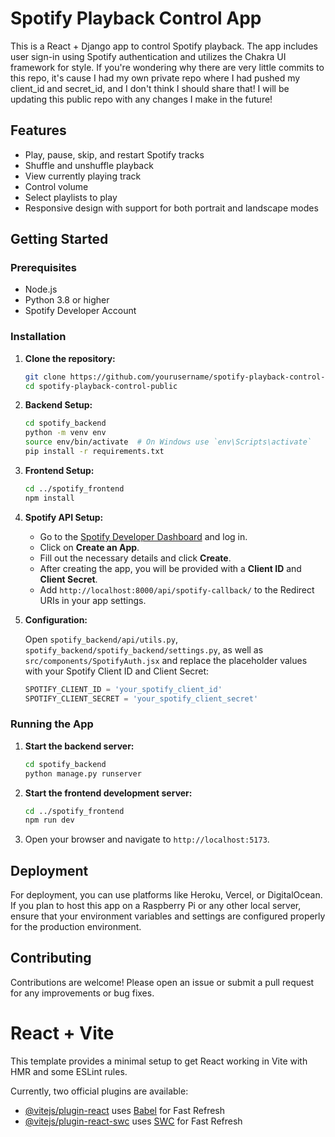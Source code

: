 ﻿# Spotify Playback Control App

This is a React + Django app to control Spotify playback. The app includes user sign-in using Spotify authentication and utilizes the Chakra UI framework for style. If you're wondering why there are very little commits to this repo, it's cause I had my own private repo where I had pushed my client_id and secret_id, and I don't think I should share that! I will be updating this public repo with any changes I make in the future!

## Features

- Play, pause, skip, and restart Spotify tracks
- Shuffle and unshuffle playback
- View currently playing track
- Control volume
- Select playlists to play
- Responsive design with support for both portrait and landscape modes

## Getting Started

### Prerequisites

- Node.js
- Python 3.8 or higher
- Spotify Developer Account

### Installation

1. **Clone the repository:**

   ```bash
   git clone https://github.com/yourusername/spotify-playback-control-public.git
   cd spotify-playback-control-public
   ```

2. **Backend Setup:**

   ```bash
   cd spotify_backend
   python -m venv env
   source env/bin/activate  # On Windows use `env\Scripts\activate`
   pip install -r requirements.txt
   ```

3. **Frontend Setup:**

   ```bash
   cd ../spotify_frontend
   npm install
   ```

4. **Spotify API Setup:**

   - Go to the [Spotify Developer Dashboard](https://developer.spotify.com/dashboard/applications) and log in.
   - Click on **Create an App**.
   - Fill out the necessary details and click **Create**.
   - After creating the app, you will be provided with a **Client ID** and **Client Secret**.
   - Add `http://localhost:8000/api/spotify-callback/` to the Redirect URIs in your app settings.

5. **Configuration:**

   Open `spotify_backend/api/utils.py`, `spotify_backend/spotify_backend/settings.py`, as well as `src/components/SpotifyAuth.jsx` and replace the placeholder values with your Spotify Client ID and Client Secret:

   ```python
   SPOTIFY_CLIENT_ID = 'your_spotify_client_id'
   SPOTIFY_CLIENT_SECRET = 'your_spotify_client_secret'
   ```

### Running the App

1. **Start the backend server:**

   ```bash
   cd spotify_backend
   python manage.py runserver
   ```

2. **Start the frontend development server:**

   ```bash
   cd ../spotify_frontend
   npm run dev
   ```

3. Open your browser and navigate to `http://localhost:5173`.

## Deployment

For deployment, you can use platforms like Heroku, Vercel, or DigitalOcean. If you plan to host this app on a Raspberry Pi or any other local server, ensure that your environment variables and settings are configured properly for the production environment.

## Contributing

Contributions are welcome! Please open an issue or submit a pull request for any improvements or bug fixes.

# React + Vite

This template provides a minimal setup to get React working in Vite with HMR and some ESLint rules.

Currently, two official plugins are available:

- [@vitejs/plugin-react](https://github.com/vitejs/vite-plugin-react/blob/main/packages/plugin-react/README.md) uses [Babel](https://babeljs.io/) for Fast Refresh
- [@vitejs/plugin-react-swc](https://github.com/vitejs/vite-plugin-react-swc) uses [SWC](https://swc.rs/) for Fast Refresh

